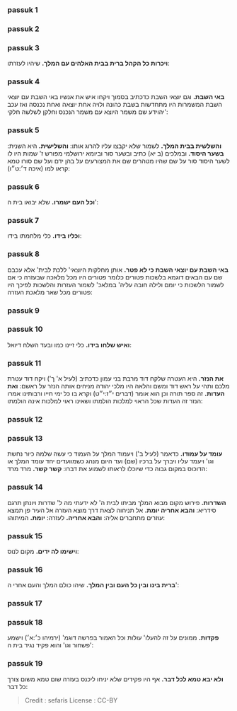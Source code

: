 
### passuk 1

### passuk 2

### passuk 3
<b>ויכרות כל הקהל ברית בבית האלהים עם המלך.</b> שיהיו לעזרתו:

### passuk 4
<b>באי השבת.</b> וגם יוצאי השבת כדכתיב בסמוך ויקחו איש את אנשיו באי השבת עם יוצאי השבת המשמרות היו מתחדשות בשבת כהונה ולויה אחת יוצאה ואחת נכנסה ואז עכב יהוידע שם משמר היוצא עם משמר הנכנס וחלקן לשלשה חלקי':

### passuk 5
<b>והשלשית בבית המלך.</b> לשמור שלא יקבצו עליו להרוג אותו:
<b>והשלישית.</b> היא השנית:
<b>בשער היסוד.</b> ובמלכים (ב יא) כתיב ובשער סור וביומא ירושלמי מפורש ז' שמות היו לו לשער היסוד סור על שם שהיו מטהרים שם את המצורעים על בהן ידם ועל שם סורו טמא קראו למו (איכה ד׳:ט״ו):

### passuk 6
<b>וכל העם ישמרו.</b> שלא יבואו בית ה':

### passuk 7
<b>וכליו בידו.</b> כלי מלחמתו בידו:

### passuk 8
<b>באי השבת עם יוצאי השבת כי לא פטר.</b> אותן מחלקות היוצאי' ללכת לבית' אלא עכבם שם עם הבאים דוגמא בלשכות פטורים כלומר פטורים היו מכל מלאכה שבעזרה כי אם לשמור הלשכות כי יומם ולילה חובה עליה' במלאכ' לשמור העזרות והלשכות לפיכך היו פטורים מכל שאר מלאכת העזרה:

### passuk 9

### passuk 10
<b>ואיש שלחו בידו.</b> כלי זיינו כמו ובעד השלח דיואל:

### passuk 11
<b>את הנזר.</b> היא העטרה שלקח דוד מרבת בני עמון כדכתיב (לעיל א' ך') ויקח דוד עטרת מלכם ותהי על ראש דוד ומשם והלאה היו מלכי יהודה מניחים אותה הנזר על ראשם:
<b>ואת העדות.</b> זה ספר תורה וכן הוא אומר (דברים י״ז:י״ט) וקרא בו כל ימי חייו ורבותינו אמרו הנזר זה העדות שכל הראוי למלכות הולמתו ושאינו ראוי למלכות אינה הולמתו:

### passuk 12

### passuk 13
<b>עומד על עמודו.</b> כדאמר (לעיל ב') ויעמוד המלך על העמוד כי עשה שלמה כיור נחשת וגו' ויעמד עליו ויברך על ברכיו (שם) ועד היום מנהג כשמוועדים יחד עומד המלך או הדוכוס במקום גבוה כדי שיוכלו לראותו לשמוע את דברו:
<b>קשר קשר.</b> מרד מרד:

### passuk 14
<b>השדרות.</b> פירוש מקום מבוא המלך מביתו לבית ה' לא ידעתי מה ל' שדרות ויונתן תרגם סידריא:
<b>והבא אחריה יומת.</b> אל תניחוה לצאת דרך מוצא העזרה אל העיר פן תמצא עוזרים מתחברים אליה:
<b>והבא אחריה.</b> לעזרה:
<b>יומת.</b> המיתוהו:

### passuk 15
<b>וישימו לה ידים.</b> מקום לנוס:

### passuk 16
<b>ברית בינו ובין כל העם ובין המלך.</b> שיהו כולם המלך והעם אחרי ה':

### passuk 17

### passuk 18
<b>פקדות.</b> ממונים על זה להעלו' עולות וכל האמור בפרשה דוגמ' (ירמיהו כ׳:א׳) וישמע פשחור וגו' והוא פקיד נגיד בית ה':

### passuk 19
<b>ולא יבא טמא לכל דבר.</b> אף היו פקידים שלא יניחו ליכנס בעזרה שום טמא משום צורך כל דבר:

>Credit : sefaris
>License : CC-BY
